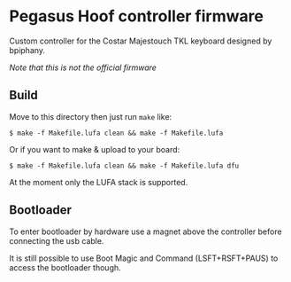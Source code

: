 Pegasus Hoof controller firmware
======================
Custom controller for the Costar Majestouch TKL keyboard designed by bpiphany.

*Note that this is not the official firmware*

Build
-----
Move to this directory then just run `make` like:

    $ make -f Makefile.lufa clean && make -f Makefile.lufa

Or if you want to make & upload to your board:

    $ make -f Makefile.lufa clean && make -f Makefile.lufa dfu

At the moment only the LUFA stack is supported.


Bootloader
---------
To enter bootloader by hardware use a magnet above the controller before connecting the usb cable.

It is still possible to use Boot Magic and Command (LSFT+RSFT+PAUS) to access the bootloader though.
